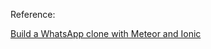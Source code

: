 Reference:

[Build a WhatsApp clone with Meteor and Ionic](http://info.meteor.com/blog/whatsapp-with-meteor-angular-and-ionic)